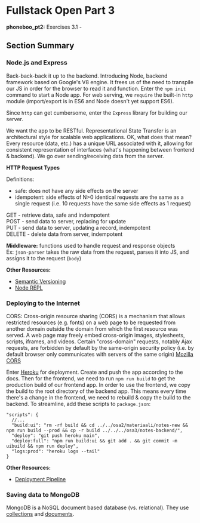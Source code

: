# Fullstack Open Part 3

**phoneboo_pt2:** Exercises 3.1 -

## Section Summary

### Node.js and Express

Back-back-back it up to the backend. Introducing Node, backend framework based on Google's V8 engine. It frees us of the need to transpile our JS in order for the browser to read it and function. Enter the `npm init` command to start a Node app. For web serving, we `require` the built-in `http` module (import/export is in ES6 and Node doesn't yet support ES6).

Since `http` can get cumbersome, enter the `Express` library for building our server.

We want the app to be RESTful. Representational State Transfer is an architectural style for scalable web applications. OK, what does that mean? Every resource (data, etc.) has a unique URL associated with it, allowing for consistent representation of interfaces (what's happening between frontend & backend). We go over sending/receiving data from the server.

**HTTP Request Types**

Definitions:
 - safe: does not have any side effects on the server
 - idempotent: side effects of N>0 identical requests are the same as a single request (i.e. 10 requests have the same side effects as 1 request)


GET - retrieve data, safe and indempotent\
POST - send data to server, replacing for update\
PUT - send data to server, updating a record, indempotent\
DELETE - delete data from server, indempotent

**Middleware:** functions used to handle request and response objects\
Ex: `json-parser` takes the raw data from the request, parses it into JS, and assigns it to the request (`body`)

**Other Resources:**
- [Semantic Versioning](https://docs.npmjs.com/about-semantic-versioning)
- [Node REPL](https://nodejs.org/docs/latest-v8.x/api/repl.html)

### Deploying to the Internet

CORS: Cross-origin resource sharing (CORS) is a mechanism that allows restricted resources (e.g. fonts) on a web page to be requested from another domain outside the domain from which the first resource was served. A web page may freely embed cross-origin images, stylesheets, scripts, iframes, and videos. Certain "cross-domain" requests, notably Ajax requests, are forbidden by default by the same-origin security policy (i.e. by default browser only communicates with servers of the same origin) [Mozilla CORS](https://developer.mozilla.org/en-US/docs/Web/HTTP/CORS)

Enter [Heroku](https://devcenter.heroku.com/articles/getting-started-with-nodejs) for deployment. Create and push the app according to the docs. Then for the frontend, we need to run `npm run build` to get the production build of our frontend app. In order to use the frontend, we copy the build to the root directory of the backend app. This means every time there's a change in the frontend, we need to rebuild & copy the build to the backend. To streamline, add these scripts to `package.json`:

```
"scripts": {
  //...
  "build:ui": "rm -rf build && cd ../../osa2/materiaali/notes-new && npm run build --prod && cp -r build ../../../osa3/notes-backend/",
  "deploy": "git push heroku main",
  "deploy:full": "npm run build:ui && git add . && git commit -m uibuild && npm run deploy",    
  "logs:prod": "heroku logs --tail"
}
```

**Other Resources:**
- [Deployment Pipeline](https://martinfowler.com/bliki/DeploymentPipeline.html)

### Saving data to MongoDB

MongoDB is a NoSQL document based database (vs. relational). They use [collections](https://docs.mongodb.com/manual/core/databases-and-collections/) and [documents](https://docs.mongodb.com/manual/core/document/). 
